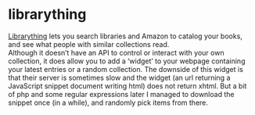<!--
  id: 220
  date: 2006-06-18
  modified: 2006-06-18
  slug: librarything
  type: post
  excerpt: <p>Librarything lets you search libraries and Amazon to catalog your books, and see what people with similar collections read. Although it doesn&#8217;t have an API to control or interact with your own collection, it does allow you to add a &#8216;widget&#8217; to your webpage containing your latest entries or a random collection. The downside of [&hellip;]</p>
  categories: book
  tags: API
  inCv: 
  inPortfolio: 
  dateFrom: 
  dateTo: 
-->

# librarything

<p><a href="http://www.librarything.com/" target="_blank">Librarything</a> lets you search libraries and Amazon to catalog your books, and see what people with similar collections read.<br />
Although it doesn&#8217;t have an API to control or interact with your own collection, it does allow you to add a &#8216;widget&#8217; to your webpage containing your latest entries or a random collection. The downside of this widget is that their server is sometimes slow and the widget (an url returning a JavaScript snippet document writing html) does not return xhtml. But a bit of php and some regular expressions later I managed to download the snippet once (in a while), and randomly pick items from there.</p>
